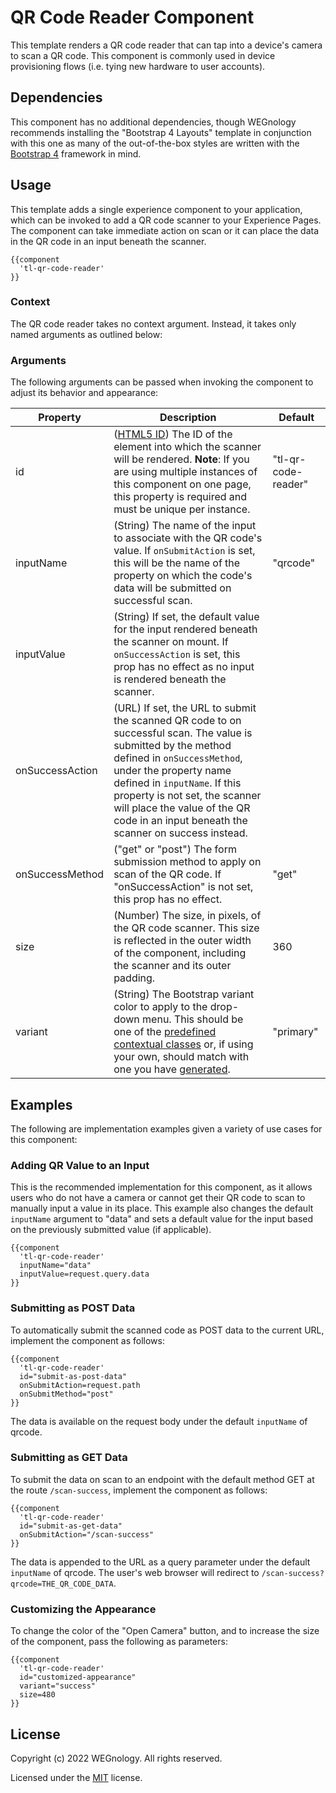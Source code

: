 # QR Code Reader Component

This template renders a QR code reader that can tap into a device's camera to scan a QR code. This component is commonly used in device provisioning flows (i.e. tying new hardware to user accounts).

## Dependencies

This component has no additional dependencies, though WEGnology recommends installing the "Bootstrap 4 Layouts" template in conjunction with this one as many of the out-of-the-box styles are written with the [Bootstrap 4](https://getbootstrap.com/docs/4.5/getting-started/introduction/) framework in mind.

## Usage

This template adds a single experience component to your application, which can be invoked to add a QR code scanner to your Experience Pages. The component can take immediate action on scan or it can place the data in the QR code in an input beneath the scanner.

```
{{component
  'tl-qr-code-reader'
}}
```

### Context 

The QR code reader takes no context argument. Instead, it takes only named arguments as outlined below:

### Arguments

The following arguments can be passed when invoking the component to adjust its behavior and appearance:

| Property        | Description                                                                                                                                                                                                                                                                                                                         | Default             |
|-----------------|-------------------------------------------------------------------------------------------------------------------------------------------------------------------------------------------------------------------------------------------------------------------------------------------------------------------------------------|---------------------|
| id              | ([HTML5 ID](https://developer.mozilla.org/en-US/docs/Web/HTML/Global_attributes/id)) The ID of the element into which the scanner will be rendered. **Note**: If you are using multiple instances of this component on one page, this property is required and must be unique per instance.                                 | "tl-qr-code-reader" |
| inputName       | (String) The name of the input to associate with the QR code's value. If `onSubmitAction` is set, this will be the name of the property on which the code's data will be submitted on successful scan.                                                                                                                              | "qrcode"            |
| inputValue      | (String) If set, the default value for the input rendered beneath the scanner on mount. If `onSuccessAction` is set, this prop has no effect as no input is rendered beneath the scanner.                                                                                                                                           |                     |
| onSuccessAction | (URL) If set, the URL to submit the scanned QR code to on successful scan. The value is submitted by the method defined in `onSuccessMethod`, under the property name defined in `inputName`. If this property is not set, the scanner will place the value of the QR code in an input beneath the scanner on success instead. |                     |
| onSuccessMethod | ("get" or "post") The form submission method to apply on scan of the QR code. If "onSuccessAction" is not set, this prop has no effect.                                                                                                                                                                                             | "get"               |
| size            | (Number) The size, in pixels, of the QR code scanner. This size is reflected in the outer width of the component, including the scanner and its outer padding.                                                                                                                                                                     | 360                 |
| variant         | (String) The Bootstrap variant color to apply to the drop-down menu. This should be one of the [predefined contextual classes](https://getbootstrap.com/docs/4.5/utilities/colors/) or, if using your own, should match with one you have [generated](https://getbootstrap.com/docs/4.5/getting-started/theming/).                        | "primary"           |

## Examples

The following are implementation examples given a variety of use cases for this component:

### Adding QR Value to an Input

This is the recommended implementation for this component, as it allows users who do not have a camera or cannot get their QR code to scan to manually input a value in its place. This example also changes the default `inputName` argument to "data" and sets a default value for the input based on the previously submitted value (if applicable).

```
{{component
  'tl-qr-code-reader'
  inputName="data"
  inputValue=request.query.data
}}
```

### Submitting as POST Data

To automatically submit the scanned code as POST data to the current URL, implement the component as follows:

```
{{component
  'tl-qr-code-reader'
  id="submit-as-post-data"
  onSubmitAction=request.path
  onSubmitMethod="post"
}}
```

The data is available on the request body under the default `inputName` of qrcode.

### Submitting as GET Data

To submit the data on scan to an endpoint with the default method GET at the route `/scan-success`, implement the component as follows:

```
{{component
  'tl-qr-code-reader'
  id="submit-as-get-data"
  onSubmitAction="/scan-success"
}}
```

The data is appended to the URL as a query parameter under the default `inputName` of qrcode. The user's web browser will redirect to `/scan-success?qrcode=THE_QR_CODE_DATA`.

### Customizing the Appearance

To change the color of the "Open Camera" button, and to increase the size of the component, pass the following as parameters:

```
{{component
  'tl-qr-code-reader'
  id="customized-appearance"
  variant="success"
  size=480
}}
```

## License

Copyright (c) 2022 WEGnology. All rights reserved.

Licensed under the [MIT](https://github.com/WEGnology/wegnology-templates/blob/master/LICENSE.txt) license.
